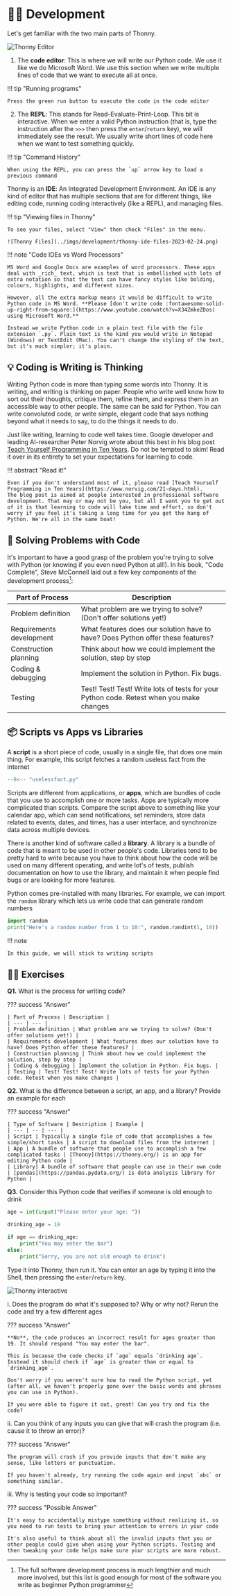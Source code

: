 # 👩‍💻 Development

Let's get familiar with the two main parts of Thonny.

![Thonny Editor](../imgs/development/thonny-ide-2023-02-21.png)

1. The **code editor**: This is where we will write our Python code. We use it like we do Microsoft Word.
We use this section when we write multiple lines of code that we want to execute all at once.

!!! tip "Running programs"

    Press the green run button to execute the code in the code editor 

2. The **REPL**: This stands for Read-Evaluate-Print-Loop. This bit is interactive. When we enter a valid Python instruction (that is, type the instruction after the `>>>` then press the `enter`/`return` key), we will immediately see the result. We usually write short lines of code here when we want to test something quickly.

!!! tip "Command History"

    When using the REPL, you can press the `up` arrow key to load a previous command

Thonny is an **IDE**: An Integrated Development Environment. An IDE is any kind of editor that has multiple sections that are for different things, like editing code, running coding interactively (like a REPL), and managing files.

!!! tip "Viewing files in Thonny"

    To see your files, select "View" then check "Files" in the menu.

    ![Thonny Files](../imgs/development/thonny-ide-files-2023-02-24.png)

!!! note "Code IDEs vs Word Processors"

    MS Word and Google Docs are examples of word processors. These apps deal with _rich_ text, which is text that is embellished with lots of extra notation so that the text can have fancy styles like bolding, colours, highlights, and different sizes.

    However, all the extra markup means it would be difficult to write Python code in MS Word. **Please [don't write code :fontawesome-solid-up-right-from-square:](https://www.youtube.com/watch?v=X34ZmkeZDos) using Microsoft Word.**

    Instead we write Python code in a plain text file with the file extension `.py`. Plain text is the kind you would write in Notepad (Windows) or TextEdit (Mac). You can't change the styling of the text, but it's much simpler; it's plain.

## 💡 Coding is Writing is Thinking

Writing Python code is more than typing some words into Thonny.
It is writing, and writing is thinking on paper.
People who write well know how to sort out their thoughts, critique them, refine them, and express them in an accessible way to other people. The same can be said for Python. You can write convoluted code, or write simple, elegant code that says nothing beyond what it needs to say, to do the things it needs to do.

Just like writing, learning to code well takes time. Google developer and leading AI-researcher Peter Norvig wrote about this best in his blog post [Teach Yourself Programming in Ten Years](https://www.norvig.com/21-days.html). Do not be tempted to skim! Read it over in its entirety to set your expectations for learning to code.

!!! abstract "Read it!"

    Even if you don't understand most of it, please read [Teach Yourself Programming in Ten Years](https://www.norvig.com/21-days.html).
    The blog post is aimed at people interested in professional software development. That may or may not be you, but all I want you to get out of it is that learning to code will take time and effort, so don't worry if you feel it's taking a long time for you get the hang of Python. We're all in the same boat!

## 🔨 Solving Problems with Code

It's important to have a good grasp of the problem you're trying to solve with Python
(or knowing if you even need Python at all!). In his book, "Code Complete", Steve McConnell laid out a few key components of the development process[^1]:

[^1]: The full software development process is much lengthier and much more involved, but this list is good enough for most of the software you write as beginner Python programmer

| Part of Process | Description |
| --- | --- |
| Problem definition | What problem are we trying to solve? (Don't offer solutions yet!) |
| Requirements development | What features does our solution have to have? Does Python offer these features? |
| Construction planning | Think about how we could implement the solution, step by step |
| Coding & debugging | Implement the solution in Python. Fix bugs. |
| Testing | Test! Test! Test! Write lots of tests for your Python code. Retest when you make changes |

## 📦 Scripts vs Apps vs Libraries

A **script** is a short piece of code, usually in a single file, that does one main thing.
For example, this script fetches a random useless fact from the internet

```python title="uselessfact.py"
--8<-- "uselessfact.py"
```

Scripts are different from applications, or **apps**, which are bundles of code that you use to accomplish one or more tasks. 
Apps are typically more complicated than scripts.
Compare the script above to something like your calendar app, which can send notifications, set reminders, store data related to events, dates, and times, has a user interface, and synchronize data across multiple devices.

There is another kind of software called a **library**.
A library is a bundle of code that is meant to be used in other people's code.
Libraries tend to be pretty hard to write because you have to think about how the code will be used on many different operating, and write lot's of tests, publish documentation on how to use the library, and maintain it when people find bugs or are looking for more features.

Python comes pre-installed with many libraries.
For example, we can import the `random` library which lets us write code that can generate random numbers

```python title="Python random library"
import random
print("Here's a random number from 1 to 10:", random.randint(1, 10))
```

!!! note

    In this guide, we will stick to writing scripts

## 🏋️‍♂️ Exercises

**Q1.** What is the process for writing code?

??? success "Answer"

    | Part of Process | Description |
    | --- | --- |
    | Problem definition | What problem are we trying to solve? (Don't offer solutions yet!) |
    | Requirements development | What features does our solution have to have? Does Python offer these features? |
    | Construction planning | Think about how we could implement the solution, step by step |
    | Coding & debugging | Implement the solution in Python. Fix bugs. |
    | Testing | Test! Test! Test! Write lots of tests for your Python code. Retest when you make changes |

**Q2.** What is the difference between a script, an app, and a library? Provide an example for each

??? success "Answer"

    | Type of Software | Description | Example |
    | --- | -- | --- |
    | Script | Typically a single file of code that accomplishes a few simple/short tasks | A script to download files from the internet |
    | App | A bundle of software that people use to accomplish a few complicated tasks | [Thonny](https://thonny.org/) is an app for editing Python code |
    | Library| A bundle of software that people can use in their own code | [pandas](https://pandas.pydata.org/) is data analysis library for Python |


**Q3.** Consider this Python code that verifies if someone is old enough to drink

```python
age = int(input("Please enter your age: "))

drinking_age = 19

if age == drinking_age:
    print("You may enter the bar")
else:
    print("Sorry, you are not old enough to drink")
```

Type it into Thonny, then run it. You can enter an age by typing it into the Shell, then pressing the `enter`/`return` key.

![Thonny interactive](../imgs/development/thonny-ide-testing-2023-02-24.png)

i. Does the program do what it's supposed to? Why or why not? Rerun the code and try a few different ages

??? success "Answer"

    **No**, the code produces an incorrect result for ages greater than 19. It should respond "You may enter the bar".

    This is because the code checks if `age` equals `drinking age`. Instead it should check if `age` is greater than or equal to `drinking_age`.
    
    Don't worry if you weren't sure how to read the Python script, yet (after all, we haven't properly gone over the basic words and phrases you can use in Python).
    
    If you were able to figure it out, great! Can you try and fix the code? 

ii. Can you think of any inputs you can give that will crash the program (i.e. cause it to throw an error)?

??? success "Answer"

    The program will crash if you provide inputs that don't make any sense, like letters or punctuation.

    If you haven't already, try running the code again and input `abc` or something similar.

iii. Why is testing your code so important?

??? success "Possible Answer"

    It's easy to accidentally mistype something without realizing it, so you need to run tests to bring your attention to errors in your code

    It's also useful to think about all the invalid inputs that you or other people could give when using your Python scripts. Testing and then tweaking your code helps make sure your scripts are more robust.

